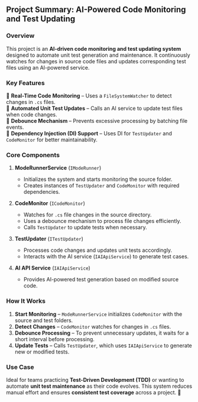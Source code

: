 ## **Project Summary: AI-Powered Code Monitoring and Test Updating**  

### **Overview**  
This project is an **AI-driven code monitoring and test updating system** designed to automate unit test generation and maintenance. It continuously watches for changes in source code files and updates corresponding test files using an AI-powered service.  

### **Key Features**  
🔹 **Real-Time Code Monitoring** – Uses a `FileSystemWatcher` to detect changes in `.cs` files.  
🔹 **Automated Unit Test Updates** – Calls an AI service to update test files when code changes.  
🔹 **Debounce Mechanism** – Prevents excessive processing by batching file events.  
🔹 **Dependency Injection (DI) Support** – Uses DI for `TestUpdater` and `CodeMonitor` for better maintainability.  

### **Core Components**  
1. **ModeRunnerService** (`IModeRunner`)  
   - Initializes the system and starts monitoring the source folder.  
   - Creates instances of `TestUpdater` and `CodeMonitor` with required dependencies.  

2. **CodeMonitor** (`ICodeMonitor`)  
   - Watches for `.cs` file changes in the source directory.  
   - Uses a debounce mechanism to process file changes efficiently.  
   - Calls `TestUpdater` to update tests when necessary.  

3. **TestUpdater** (`ITestUpdater`)  
   - Processes code changes and updates unit tests accordingly.  
   - Interacts with the AI service (`IAIApiService`) to generate test cases.  

4. **AI API Service** (`IAIApiService`)  
   - Provides AI-powered test generation based on modified source code.  

### **How It Works**  
1. **Start Monitoring** – `ModeRunnerService` initializes `CodeMonitor` with the source and test folders.  
2. **Detect Changes** – `CodeMonitor` watches for changes in `.cs` files.  
3. **Debounce Processing** – To prevent unnecessary updates, it waits for a short interval before processing.  
4. **Update Tests** – Calls `TestUpdater`, which uses `IAIApiService` to generate new or modified tests.  

### **Use Case**  
Ideal for teams practicing **Test-Driven Development (TDD)** or wanting to automate **unit test maintenance** as their code evolves. This system reduces manual effort and ensures **consistent test coverage** across a project. 🚀
